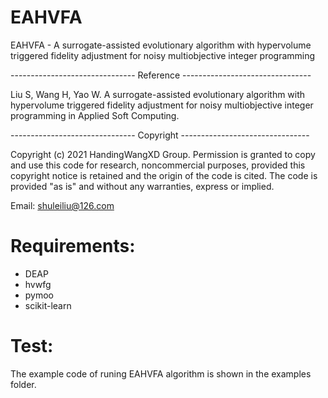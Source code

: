 # EAHVFA

EAHVFA - A surrogate-assisted evolutionary algorithm with hypervolume triggered fidelity adjustment for noisy multiobjective integer programming

------------------------------- Reference --------------------------------

Liu S, Wang H, Yao W. A surrogate-assisted evolutionary algorithm with hypervolume triggered fidelity adjustment for noisy multiobjective integer programming in Applied Soft Computing.

------------------------------- Copyright --------------------------------

Copyright (c) 2021 HandingWangXD Group. Permission is granted to copy and use this code for research, noncommercial purposes, provided this copyright notice is retained and the origin of the code is cited. The code is provided "as is" and without any warranties, express or implied.


Email: shuleiliu@126.com

# Requirements:
+ DEAP
+ hvwfg
+ pymoo
+ scikit-learn

# Test:
The example code of runing EAHVFA algorithm is shown in the examples folder.
